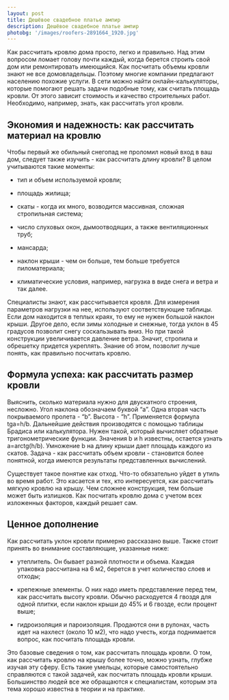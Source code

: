 ```yaml
---
layout: post 
title: Дешёвое свадебное платье ампир
description: Дешёвое свадебное платье ампир
photobg: '/images/roofers-2891664_1920.jpg'
--- 
```

 Как рассчитать кровлю дома просто, легко и правильно. Над этим вопросом ломает голову почти каждый, когда берется строить свой дом или ремонтировать имеющийся. Как посчитать объемы кровли знают не все домовладельцы. Поэтому многие компании предлагают населению похожие услуги. В сети можно найти онлайн-калькуляторы, которые помогают решать задачи подобные тому, как считать площадь кровли. От этого зависит стоимость и качество строительных работ. Необходимо, например, знать, как рассчитать угол кровли.

Экономия и надежность: как рассчитать материал на кровлю
------------------------
 Чтобы первый же обильный снегопад не проломил новый вход в ваш дом, следует также изучить - как рассчитать длину кровли? В целом учитываются такие моменты:

* тип и объем используемой кровли;

* площадь жилища;

* скаты - когда их много, возводится массивная, сложная стропильная система;

* число слуховых окон, дымоотводящих, а также вентиляционных труб;

* мансарда;

* наклон крыши - чем он больше, тем больше требуется пиломатериала;

* климатические условия, например, нагрузка в виде снега и ветра и так далее.

 Специалисты знают, как рассчитывается кровля. Для измерения параметров нагрузки на нее, используют соответствующие таблицы. Если дом находится в теплых краях, то ему не нужен большой наклон крыши. Другое дело, если зимы холодные и снежные, тогда уклон в 45 градусов позволит снегу соскальзывать вниз. Но при такой конструкции увеличивается давление ветра. Значит, стропила и обрешетку придется укреплять. Знание об этом, позволит лучше понять, как правильно посчитать кровлю.

Формула успеха: как рассчитать размер кровли
------------------------
 Выяснить, сколько материала нужно для двускатного строения, несложно. Угол наклона обозначаем буквой “а”. Одна вторая часть покрываемого пролета - “b”. Высота - “h”. Применяется формула tga=h/b. Дальнейшие действия производятся с помощью таблицы Брадиса или калькулятора. Нужен такой, который вычисляет обратные тригонометрические функции. Значения b и h известны, остается узнать a=arctg(h/b). Умножение b на длину крыши дает площадь каждого из скатов. Задача - как рассчитать объем кровли - становится более понятной, когда имеются результаты представленных вычислений.

 Существует такое понятие как отход. Что-то обязательно уйдет в утиль во время работ. Это касается и тех, кто интересуется, как рассчитать мягкую кровлю на крышу. Чем сложнее конструкция, тем больше может быть излишков. Как посчитать кровлю дома с учетом всех изложенных факторов, каждый решает сам.

Ценное дополнение
------------------------
 Как рассчитать уклон кровли примерно рассказано выше. Также стоит принять во внимание составляющие, указанные ниже:

* утеплитель. Он бывает разной плотности и объема. Каждая упаковка рассчитана на 6 м2, берется в учет количество слоев и отходы;

* крепежные элементы. О них надо иметь представление перед тем, как рассчитать высоту кровли. Обычно расходуется 4 гвоздя для одной плитки, если наклон крыши до 45% и 6 гвозде, если процент выше;

* гидроизоляция и пароизоляция. Продаются они в рулонах, часть идет на нахлест (около 10 м2), что надо учесть, когда поднимается вопрос, как посчитать площадь кровли.

 Это базовые сведения о том, как рассчитать площадь кровли. О том, как рассчитать кровлю на крышу более точно, можно узнать, глубже изучая эту сферу. Есть такие умельцы, которые самостоятельно справляются с такой задачей, как посчитать площадь кровли крыши. Большинство людей все же обращаются к специалистам, которым эта тема хорошо известна в теории и на практике.
